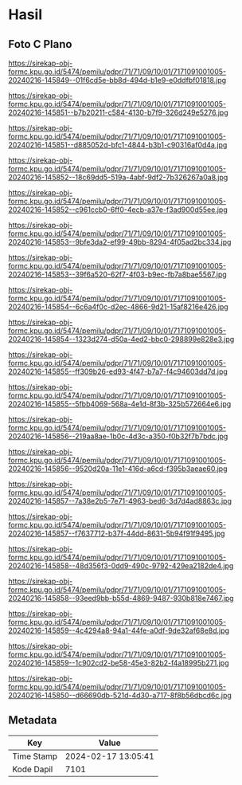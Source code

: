 # Hasil

## Foto C Plano

https://sirekap-obj-formc.kpu.go.id/5474/pemilu/pdpr/71/71/09/10/01/7171091001005-20240216-145849--01f6cd5e-bb8d-494d-b1e9-e0ddfbf01818.jpg

https://sirekap-obj-formc.kpu.go.id/5474/pemilu/pdpr/71/71/09/10/01/7171091001005-20240216-145851--b7b20211-c584-4130-b7f9-326d249e5276.jpg

https://sirekap-obj-formc.kpu.go.id/5474/pemilu/pdpr/71/71/09/10/01/7171091001005-20240216-145851--d885052d-bfc1-4844-b3b1-c90316af0d4a.jpg

https://sirekap-obj-formc.kpu.go.id/5474/pemilu/pdpr/71/71/09/10/01/7171091001005-20240216-145852--18c69dd5-519a-4abf-9df2-7b326267a0a8.jpg

https://sirekap-obj-formc.kpu.go.id/5474/pemilu/pdpr/71/71/09/10/01/7171091001005-20240216-145852--c961ccb0-6ff0-4ecb-a37e-f3ad900d55ee.jpg

https://sirekap-obj-formc.kpu.go.id/5474/pemilu/pdpr/71/71/09/10/01/7171091001005-20240216-145853--9bfe3da2-ef99-49bb-8294-4f05ad2bc334.jpg

https://sirekap-obj-formc.kpu.go.id/5474/pemilu/pdpr/71/71/09/10/01/7171091001005-20240216-145853--39f6a520-62f7-4f03-b9ec-fb7a8bae5567.jpg

https://sirekap-obj-formc.kpu.go.id/5474/pemilu/pdpr/71/71/09/10/01/7171091001005-20240216-145854--6c6a4f0c-d2ec-4866-9d21-15af8216e426.jpg

https://sirekap-obj-formc.kpu.go.id/5474/pemilu/pdpr/71/71/09/10/01/7171091001005-20240216-145854--1323d274-d50a-4ed2-bbc0-298899e828e3.jpg

https://sirekap-obj-formc.kpu.go.id/5474/pemilu/pdpr/71/71/09/10/01/7171091001005-20240216-145855--ff309b26-ed93-4f47-b7a7-f4c94603dd7d.jpg

https://sirekap-obj-formc.kpu.go.id/5474/pemilu/pdpr/71/71/09/10/01/7171091001005-20240216-145855--5fbb4069-568a-4e1d-8f3b-325b572664e6.jpg

https://sirekap-obj-formc.kpu.go.id/5474/pemilu/pdpr/71/71/09/10/01/7171091001005-20240216-145856--219aa8ae-1b0c-4d3c-a350-f0b32f7b7bdc.jpg

https://sirekap-obj-formc.kpu.go.id/5474/pemilu/pdpr/71/71/09/10/01/7171091001005-20240216-145856--9520d20a-11e1-416d-a6cd-f395b3aeae60.jpg

https://sirekap-obj-formc.kpu.go.id/5474/pemilu/pdpr/71/71/09/10/01/7171091001005-20240216-145857--7a38e2b5-7e71-4963-bed6-3d7d4ad8863c.jpg

https://sirekap-obj-formc.kpu.go.id/5474/pemilu/pdpr/71/71/09/10/01/7171091001005-20240216-145857--f7637712-b37f-44dd-8631-5b94f91f9495.jpg

https://sirekap-obj-formc.kpu.go.id/5474/pemilu/pdpr/71/71/09/10/01/7171091001005-20240216-145858--48d356f3-0dd9-490c-9792-429ea2182de4.jpg

https://sirekap-obj-formc.kpu.go.id/5474/pemilu/pdpr/71/71/09/10/01/7171091001005-20240216-145858--93eed9bb-b55d-4869-9487-930b818e7467.jpg

https://sirekap-obj-formc.kpu.go.id/5474/pemilu/pdpr/71/71/09/10/01/7171091001005-20240216-145859--4c4294a8-94a1-44fe-a0df-9de32af68e8d.jpg

https://sirekap-obj-formc.kpu.go.id/5474/pemilu/pdpr/71/71/09/10/01/7171091001005-20240216-145859--1c902cd2-be58-45e3-82b2-f4a18995b271.jpg

https://sirekap-obj-formc.kpu.go.id/5474/pemilu/pdpr/71/71/09/10/01/7171091001005-20240216-145850--d66690db-521d-4d30-a717-8f8b56dbcd6c.jpg


## Metadata

| Key        | Value               |
| ---------- | ------------------- |
| Time Stamp | 2024-02-17 13:05:41 |
| Kode Dapil | 7101                |



